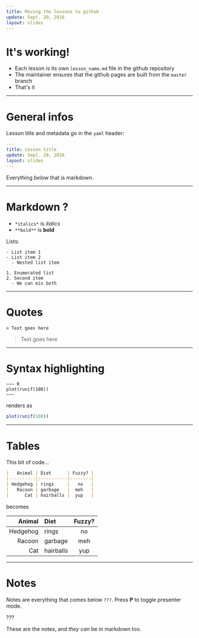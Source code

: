 ```yaml
---
title: Moving the lessons to github
update: Sept. 20, 2016
layout: slides
---
```


# It's working!

- Each lesson is its own `lesson_name.md` file in the github repository
- The maintainer ensures that the github pages are built from the `master` branch
- That's it

---

# General infos

Lesson title and metadata go in the `yaml` header:

~~~ yaml
---
title: Lesson title
update: Sept. 20, 2016
layout: slides
---
~~~

Everything *below* that is markdown.

---

# Markdown ?

- `*italics*` is *italics*
- `**bold**` is **bold**

Lists:

~~~
- List item 1
- List item 2
  - Nested list item

1. Enumerated list
2. Second item
  - We can mix both
~~~

---

# Quotes

~~~
> Text goes here
~~~

> Text goes here

---

# Syntax highlighting

```
~~~ R
plot(runif(100))
~~~
```

renders as

~~~ R
plot(runif(100))
~~~

---

# Tables

This bit of code...

~~~ md
|   Animal | Diet      | Fuzzy? |
|---------:|:----------|:------:|
| Hedgehog | rings     |   no   |
|   Racoon | garbage   |  meh   |
|      Cat | hairballs |  yup   |
~~~

becomes

|   Animal | Diet      | Fuzzy? |
|---------:|:----------|:------:|
| Hedgehog | rings     |   no   |
|   Racoon | garbage   |  meh   |
|      Cat | hairballs |  yup   |

---

# Notes

Notes are everything that comes below `???`. Press **P** to toggle presenter
mode.

???

These are the notes, and *they can* be in markdown too.

